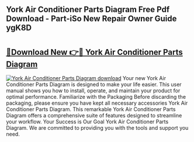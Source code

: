 ## York Air Conditioner Parts Diagram Free Pdf Download - Part-iSo New Repair Owner Guide ygK8D

# <h2><a href="http://dfppfe2.blite.top/?on=York+Air+Conditioner+Parts+Diagram">🔗Download New 👉🔴 York Air Conditioner Parts Diagram</a></h2>

[![York Air Conditioner Parts Diagram download](https://i.imgur.com/lujVjoI.png)](http://dfppfe2.blite.top/?on=York+Air+Conditioner+Parts+Diagram)
Your new York Air Conditioner Parts Diagram is designed to make your life easier. This user manual shows you how to install, operate, and maintain your product for optimal performance. Familiarize with the Packaging Before discarding the packaging, please ensure you have kept all necessary accessories York Air Conditioner Parts Diagram. This remarkable York Air Conditioner Parts Diagram offers a comprehensive suite of features designed to streamline your workflow. Your Success is Our Goal York Air Conditioner Parts Diagram. We are committed to providing you with the tools and support you need.
